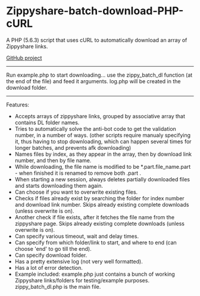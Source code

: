 # Zippyshare-batch-download-PHP-cURL
A PHP (5.6.3) script that uses cURL to automatically download an array of Zippyshare links.

[GitHub project](https://github.com/Quirinus/Zippyshare-batch-download-PHP-cURL)
_____________________________________________________________________

Run example.php to start downloading... use the zippy_batch_dl function (at the end of the file) and feed it arguments. log.php will be created in the download folder.

_____________________________________________________________________
Features:
- Accepts arrays of zippyshare links, grouped by associative array that contains DL folder names.
- Tries to automatically solve the anti-bot code to get the validation number, in a number of ways. (other scripts require manualy specifying it, thus having to stop downloading, which can happen several times for longer batches, and prevents afk downloading)
- Names files by index, as they appear in the array, then by download link number, and then by file name.
- While downloading, the file name is modified to be *.part.file_name.part - when finished it is renamed to remove both .part .
- When starting a new session, always deletes partially downloaded files and starts downloading them again.
- Can choose if you want to overwrite existing files.
- Checks if files already exist by searching the folder for index number and download link number. Skips already existing complete downloads (unless overwrite is on).
- Another check if file exists, after it fetches the file name from the zippyshare page. Skips already existing complete downloads (unless overwrite is on).
- Can specify various timeout, wait and delay times.
- Can specify from which folder/link to start, and where to end (can choose 'end' to go till the end).
- Can specify download folder.
- Has a pretty extensive log (not very well formatted).
- Has a lot of error detection.
- Example included: example.php just contains a bunch of working Zippyshare links/folders for testing/example purposes. zippy_batch_dl.php is the main file. 
